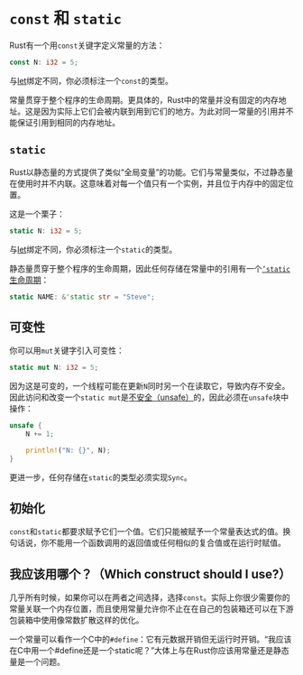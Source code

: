 # `const` 和 `static`
Rust有一个用`const`关键字定义常量的方法：

```rust
const N: i32 = 5;
```

与[let](http://doc.rust-lang.org/nightly/book/variable-bindings.html)绑定不同，你必须标注一个`const`的类型。

常量贯穿于整个程序的生命周期。更具体的，Rust中的常量并没有固定的内存地址。这是因为实际上它们会被内联到用到它们的地方。为此对同一常量的引用并不能保证引用到相同的内存地址。

## `static`

Rust以静态量的方式提供了类似“全局变量”的功能。它们与常量类似，不过静态量在使用时并不内联。这意味着对每一个值只有一个实例，并且位于内存中的固定位置。

这是一个栗子：

```rust
static N: i32 = 5;
```

与[let](http://doc.rust-lang.org/nightly/book/variable-bindings.html)绑定不同，你必须标注一个`static`的类型。

静态量贯穿于整个程序的生命周期，因此任何存储在常量中的引用有一个[`’static`生命周期](http://doc.rust-lang.org/nightly/book/lifetimes.html)：

```rust
static NAME: &'static str = "Steve";
```

## 可变性
你可以用`mut`关键字引入可变性：

```rust
static mut N: i32 = 5;
```

因为这是可变的，一个线程可能在更新`N`同时另一个在读取它，导致内存不安全。因此访问和改变一个`static mut`是[不安全（unsafe）](http://doc.rust-lang.org/nightly/book/unsafe.html)的，因此必须在`unsafe`块中操作：

```rust
unsafe {
    N += 1;

    println!("N: {}", N);
}
```

更进一步，任何存储在`static`的类型必须实现`Sync`。

## 初始化
`const`和`static`都要求赋予它们一个值。它们只能被赋予一个常量表达式的值。换句话说，你不能用一个函数调用的返回值或任何相似的复合值或在运行时赋值。

## 我应该用哪个？（Which construct should I use?）
几乎所有时候，如果你可以在两者之间选择，选择`const`。实际上你很少需要你的常量关联一个内存位置，而且使用常量允许你不止在在自己的包装箱还可以在下游包装箱中使用像常数扩散这样的优化。

一个常量可以看作一个C中的`#define`：它有元数据开销但无运行时开销。“我应该在C中用一个#define还是一个static呢？”大体上与在Rust你应该用常量还是静态量是一个问题。
